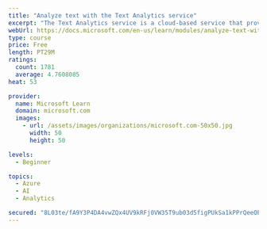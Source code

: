 ```yaml
---
title: "Analyze text with the Text Analytics service"
excerpt: "The Text Analytics service is a cloud-based service that provides advanced natural language processing over raw text for sentiment analysis, key phrase extraction, named entity recognition, and language detection."
webUrl: https://docs.microsoft.com/en-us/learn/modules/analyze-text-with-text-analytics-service/
type: course
price: Free
length: PT29M
ratings:
  count: 1781
  average: 4.7608085
heat: 53

provider:
  name: Microsoft Learn
  domain: microsoft.com
  images:
    - url: /assets/images/organizations/microsoft.com-50x50.jpg
      width: 50
      height: 50

levels:
  - Beginner

topics:
  - Azure
  - AI
  - Analytics

secured: "8L03te/fA9Y3P4DA4vwZQx4UV9kRFj0VW35T9ub03d5figPUkSa1kPPrQeeOPG/aPoTDboECbxEj/BMt3pb2uR8sCS8gQBA3L61V0u1DM4xPofMwNiyXfJM4LuA9IdOr9XzRxLiXrw7S1aB6wFCGTpcmFSBf0XQ8FIBWb6EQyoCzAMdsTRIy9eEBLAnKNAjSTq9Qd8Otcykol74KzrPq1hck46sRkeYOiZCga3kO0R5HJLcrMMuqKsGMlVzuG3H5kKPK7yeBTbuFVLdpxqqhi+t0Xw0n6Z/MZRbpTav0DFKjmTir8CmoiR5g8gnvI62tqZC1v7++7FINCG38AKreJDwAmwiKmJqbKU6Tc4e1zPF60q+inE79Skklk6i30IggkQp57/X9orDBz9Gtp3wv2m52s8jyVqryaFWR/y9AhIs=;9dnT9kkMLsmfNURnCVsj7Q=="
---
```


